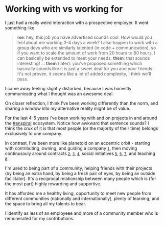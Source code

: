 # Working with vs working for

I just had a really weird interaction with a prospective employer.
It went something like: 
> **me**: hey, this job you have advertised sounds cool. How would you feel about me working 3-4 days a week? I also happen to work with a group devs who are similarly talented (in code + communication), so if you want to scale the amount of work from 20 hours to 80 hours, I can basically be extended to meet your needs.
> **them**: that sounds interesting!
> ...
> **them** (later): you've proposed something which basically sounds like it is just a sweet deal for you and your friends. It's not proven, it seems like a lot of added complexity, I think we'll pass.

I came away feeling slightly disturbed, because I was honestly communicating what I thought was an awesome deal.

On closer reflection, I think I've been working differently than the norm, and sharing a window into my alternative reality might be of value.

For the last 4-5 years I've been working with and on projects in and around the [#enspiral](#enspiral) ecosystem.
Notice how awkward that sentence sounds? I think the crux of it is that most people (or the majority of their time) belongs exclusively to one company.

In contrast, I've been more like planetoid on an eccentric orbit - starting with contributing, owning, and guiding a company [`1`][loomio], then moving continusouly around contracts [`2`][traject], [`3`][webpunch], [`4`][sp], social initiatives [`5`][lifehack], [`6`][poc21], [`7`][climathon], and teaching [`8`][eda].

I'm used to being part of a community, helping friends with their projects (by being an extra hand, by being a fresh pair of eyes, by being an outside facilitator).
It's a reciprocal relationship between many people which is (for the most part) highly rewarding and supportive.

It has afforded me a healthy living, opportunity to meet new people from different communities (nationally and internationally), plenty of learning, and the space to bring all my talents to bear.

I identify as less of an employeee and more of a community member who is remunerated for my contributions.

 


[loomio]: https://www.loomio.org
[traject]: http://www.traject.nz/
[webpunch]: https://webpunch12.com
[sp]: http://www.spannerplanner.com

[climathon]: http://www.climathon.nz/
[lifehack]: http://lifehackhq.co/
[poc21]: http://www.poc21.cc/ 

[eda]: https://www.devacademy.co.nz/

